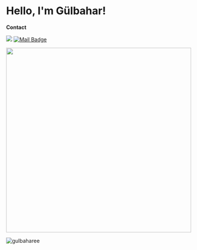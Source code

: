 # Hello, I'm Gülbahar! 


**Contact**

[![](https://img.shields.io/badge/linkedin-%230077B5.svg?&style=for-the-badge&logo=linkedin&logoColor=white)](https://www.linkedin.com/in/gulbaharerol?lipi=urn%3Ali%3Apage%3Ad_flagship3_profile_view_base_contact_details%3BUu6KFFhsSJm71mfO18BMRA%3D%3D)
[![Mail Badge](https://img.shields.io/badge/ggulbaharerol@gmail.com-c14438?style=for-the-badge&logo=Gmail&logoColor=white&link=mailto:ggulbaharerol@gmail.com)](mailto:ggulbaharerol@gmail.com)

<img align='center' src="https://github-readme-stats.vercel.app/api?username=gulbaharee&show_icons=true&theme=highcontrast" width="500">

<p><img align="left" src="https://github-readme-stats.vercel.app/api/top-langs?username=gulbaharee&show_icons=true&locale=en&layout=compact" alt="gulbaharee" /></p>


